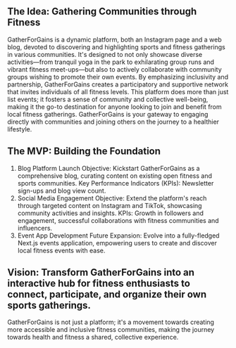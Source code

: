 ## The Idea: Gathering Communities through Fitness
GatherForGains is a dynamic platform, both an Instagram page and a web blog, devoted to discovering and highlighting sports and fitness gatherings in various communities. It's designed to not only showcase diverse activities—from tranquil yoga in the park to exhilarating group runs and vibrant fitness meet-ups—but also to actively collaborate with community groups wishing to promote their own events. By emphasizing inclusivity and partnership, GatherForGains creates a participatory and supportive network that invites individuals of all fitness levels. This platform does more than just list events; it fosters a sense of community and collective well-being, making it the go-to destination for anyone looking to join and benefit from local fitness gatherings. GatherForGains is your gateway to engaging directly with communities and joining others on the journey to a healthier lifestyle.

## The MVP: Building the Foundation
1. Blog Platform Launch
Objective: Kickstart GatherForGains as a comprehensive blog, curating content on existing open fitness and sports communities.
Key Performance Indicators (KPIs): Newsletter sign-ups and blog view count.
2. Social Media Engagement
Objective: Extend the platform's reach through targeted content on Instagram and TikTok, showcasing community activities and insights.
KPIs: Growth in followers and engagement, successful collaborations with fitness communities and influencers.
3. Event App Development
Future Expansion: Evolve into a fully-fledged Next.js events application, empowering users to create and discover local fitness events with ease.

## Vision: Transform GatherForGains into an interactive hub for fitness enthusiasts to connect, participate, and organize their own sports gatherings.
GatherForGains is not just a platform; it's a movement towards creating more accessible and inclusive fitness communities, making the journey towards health and fitness a shared, collective experience.
